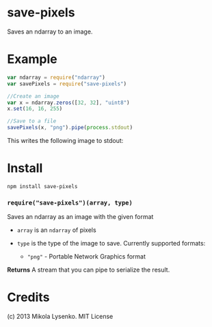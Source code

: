 save-pixels
===========
Saves an ndarray to an image.

Example
=======
```javascript
var ndarray = require("ndarray")
var savePixels = require("save-pixels")

//Create an image
var x = ndarray.zeros([32, 32], "uint8")
x.set(16, 16, 255)

//Save to a file
savePixels(x, "png").pipe(process.stdout)
```

This writes the following image to stdout:



Install
=======

    npm install save-pixels
    
### `require("save-pixels")(array, type)`
Saves an ndarray as an image with the given format

* `array` is an `ndarray` of pixels
* `type` is the type of the image to save.  Currently supported formats:

  + `"png"` - Portable Network Graphics format


**Returns** A stream that you can pipe to serialize the result.

# Credits
(c) 2013 Mikola Lysenko. MIT License